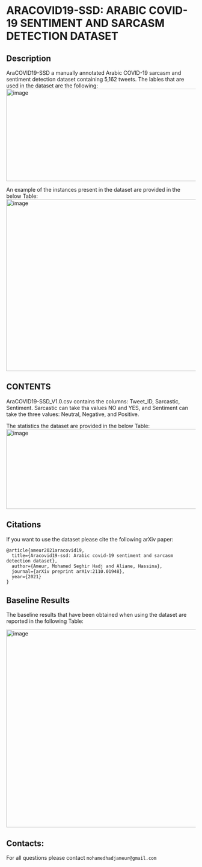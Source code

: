 # ARACOVID19-SSD: ARABIC COVID-19 SENTIMENT AND SARCASM DETECTION DATASET

## Description

AraCOVID19-SSD a manually annotated Arabic COVID-19 sarcasm and sentiment detection dataset containing 5,162 tweets. The lables that are used in the dataset are the following:
<img width="1081" height="245" alt="image" src="https://github.com/user-attachments/assets/353dcbb8-8d61-4c08-8ada-899380df98b4" />


An example of the instances present in the dataset are provided in the below Table: 
<img width="1150" height="456" alt="image" src="https://github.com/user-attachments/assets/8a60869a-f07b-4062-af7c-dfe39e75e237" />



## CONTENTS


AraCOVID19-SSD_V1.0.csv contains the columns: Tweet_ID, Sarcastic, Sentiment. Sarcastic can take tha values NO and YES, and Sentiment can take the three values: Neutral, Negative, and Positive.

The statistics the dataset are provided in the below Table: 
<img width="746" height="212" alt="image" src="https://github.com/user-attachments/assets/486f22ff-84cc-4156-8205-2df84cb98947" />


## Citations
If you want to use the dataset please cite the following arXiv paper:


```
@article{ameur2021aracovid19,
  title={Aracovid19-ssd: Arabic covid-19 sentiment and sarcasm detection dataset},
  author={Ameur, Mohamed Seghir Hadj and Aliane, Hassina},
  journal={arXiv preprint arXiv:2110.01948},
  year={2021}
}
```

## Baseline Results

The baseline results that have been obtained when using the dataset are reported in the following Table:

<img width="958" height="525" alt="image" src="https://github.com/user-attachments/assets/f3ee2c09-12a1-4a98-960f-7be1cd0a5a9d" />


## Contacts:
For all questions please contact ``mohamedhadjameur@gmail.com`` 

